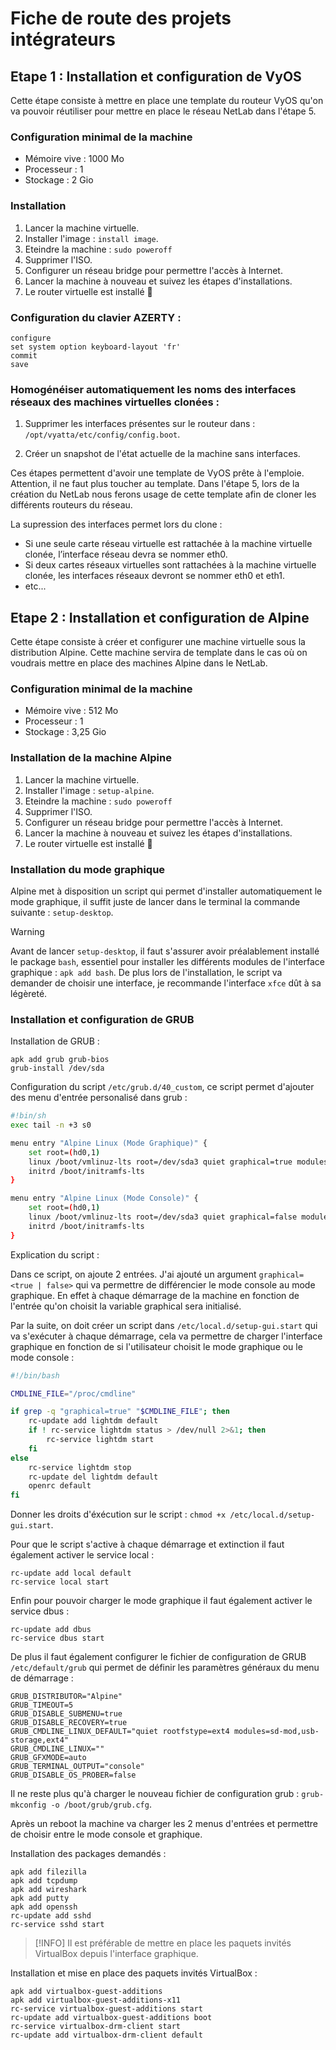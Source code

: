 # Fiche de route des projets intégrateurs

## Etape 1 : Installation et configuration de VyOS

Cette étape consiste à mettre en place une template du routeur VyOS qu'on va pouvoir réutiliser pour mettre en place le réseau NetLab dans l'étape 5.

### Configuration minimal de la machine

- Mémoire vive : 1000 Mo
- Processeur : 1
- Stockage : 2 Gio

### Installation

1. Lancer la machine virtuelle.
2. Installer l'image : `install image`.
3. Eteindre la machine : `sudo poweroff`
4. Supprimer l'ISO.
5. Configurer un réseau bridge pour permettre l'accès à Internet.
6. Lancer la machine à nouveau et suivez les étapes d'installations.
7. Le router virtuelle est installé 🎉

### Configuration du clavier AZERTY :

```shell
configure
set system option keyboard-layout 'fr'
commit
save
```

### Homogénéiser automatiquement les noms des interfaces réseaux des machines virtuelles clonées :

1. Supprimer les interfaces présentes sur le routeur dans : `​/opt/vyatta/etc/config/config.boot`.

2. Créer un snapshot de l'état actuelle de la machine sans interfaces.

Ces étapes permettent d'avoir une template de VyOS prête à l'emploie. Attention, il ne faut plus toucher au template. Dans l'étape 5, lors de la création du NetLab nous ferons usage de cette template afin de cloner les différents routeurs du réseau.

La supression des interfaces permet lors du clone :
- Si une seule carte réseau virtuelle est rattachée à la machine virtuelle
clonée, l’interface réseau devra se nommer eth0.
- Si deux cartes réseaux virtuelles sont rattachées à la machine virtuelle
clonée, les interfaces réseaux devront se nommer eth0 et eth1.
- etc...

## Etape 2 : Installation et configuration de Alpine

Cette étape consiste à créer et configurer une machine virtuelle sous la distribution Alpine. Cette machine servira de template dans le cas où on voudrais mettre en place des machines Alpine dans le NetLab.

### Configuration minimal de la machine

- Mémoire vive : 512 Mo
- Processeur : 1
- Stockage : 3,25 Gio

### Installation de la machine Alpine

1. Lancer la machine virtuelle.
2. Installer l'image : `setup-alpine`.
3. Eteindre la machine : `sudo poweroff`
4. Supprimer l'ISO.
5. Configurer un réseau bridge pour permettre l'accès à Internet.
6. Lancer la machine à nouveau et suivez les étapes d'installations.
7. Le router virtuelle est installé 🎉

### Installation du mode graphique

Alpine met à disposition un script qui permet d'installer automatiquement le mode graphique, il suffit juste de lancer dans le terminal la commande suivante : `setup-desktop`.

> [!WARNING]
> Avant de lancer `setup-desktop`, il faut s'assurer avoir préalablement installé le package `bash`, essentiel pour installer les différents modules de l'interface graphique : `apk add bash`. De plus lors de l'installation, le script va demander de choisir une interface, je recommande l'interface `xfce` dût à sa légèreté.

### Installation et configuration de GRUB

Installation de GRUB :

```shell
apk add grub grub-bios
grub-install /dev/sda
```

Configuration du script `/etc/grub.d/40_custom`, ce script permet d'ajouter des menu d'entrée personalisé dans grub :

```bash
#!bin/sh
exec tail -n +3 s0

menu entry "Alpine Linux (Mode Graphique)" {
	set root=(hd0,1)
	linux /boot/vmlinuz-lts root=/dev/sda3 quiet graphical=true modules=sd-mod,usb-storage,ext4
	initrd /boot/initramfs-lts
}

menu entry "Alpine Linux (Mode Console)" {
	set root=(hd0,1)
	linux /boot/vmlinuz-lts root=/dev/sda3 quiet graphical=false modules=sd-mod,usb-storage,ext4
	initrd /boot/initramfs-lts
}
```

Explication du script :

Dans ce script, on ajoute 2 entrées. J'ai ajouté un argument `graphical=<true | false>` qui va permettre de différencier le mode console au mode graphique. En effet à chaque démarrage de la machine en fonction de l'entrée qu'on choisit la variable graphical sera initialisé.

Par la suite, on doit créer un script dans `/etc/local.d/setup-gui.start` qui va  s'exécuter à chaque démarrage, cela va permettre de charger l'interface graphique en fonction de si l'utilisateur choisit le mode graphique ou le mode console :

```bash
#!/bin/bash

CMDLINE_FILE="/proc/cmdline"

if grep -q "graphical=true" "$CMDLINE_FILE"; then
    rc-update add lightdm default
    if ! rc-service lightdm status > /dev/null 2>&1; then
        rc-service lightdm start
    fi
else
    rc-service lightdm stop
    rc-update del lightdm default
    openrc default
fi
```

Donner les droits d'éxécution sur le script : `chmod +x /etc/local.d/setup-gui.start`.

Pour que le script s'active à chaque démarrage et extinction il faut également activer le service local :

```shell
rc-update add local default
rc-service local start
```

Enfin pour pouvoir charger le mode graphique il faut également activer le service dbus :

```shell
rc-update add dbus
rc-service dbus start
```

De plus il faut également configurer le fichier de configuration de GRUB `​/etc/default/grub​` qui permet de définir les paramètres généraux du menu de démarrage :

```text
GRUB_DISTRIBUTOR="Alpine"
GRUB_TIMEOUT=5
GRUB_DISABLE_SUBMENU=true
GRUB_DISABLE_RECOVERY=true
GRUB_CMDLINE_LINUX_DEFAULT="quiet rootfstype=ext4 modules=sd-mod,usb-storage,ext4"
GRUB_CMDLINE_LINUX=""
GRUB_GFXMODE=auto
GRUB_TERMINAL_OUTPUT="console"
GRUB_DISABLE_OS_PROBER=false
```

Il ne reste plus qu'à charger le nouveau fichier de configuration grub : `grub-mkconfig -o /boot/grub/grub.cfg`.

Après un reboot la machine va charger les 2 menus d'entrées et permettre de choisir entre le mode console et graphique.

Installation des packages demandés :

```shell
apk add filezilla
apk add tcpdump
apk add wireshark
apk add putty
apk add openssh
rc-update add sshd
rc-service sshd start
```

> [!INFO]
> Il est préférable de mettre en place les paquets invités VirtualBox depuis l'interface graphique.

Installation et mise en place des paquets invités VirtualBox :

```shell
apk add virtualbox-guest-additions
apk add virtualbox-guest-additions-x11
rc-service virtualbox-guest-additions start
rc-update add virtualbox-guest-additions boot
rc-service virtualbox-drm-client start
rc-update add virtualbox-drm-client default
```

